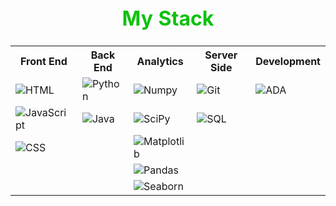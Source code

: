 <html lang="en">
<head>
    <meta charset="UTF-8">
    <meta name="viewport" content="width=device-width, initial-scale=1.0">
    <title>README.md</title>
</head>
<body>
    <!--A table to quickly represent my stack-->
    <table>
        <caption style="color: rgba(7, 192, 7, 0.973); font-size:xx-large;"><strong>My Stack</strong></caption>
        <tr>
            <th>
                Front End
            </th>
            <th>
                Back End
            </th>
            <th>
                Analytics
            </th>
            <th>
                Server Side
            </th>
            <th>
                Development
            </th>
        </tr>
        <tr>
            <td><img class="icon" src="https://upload.wikimedia.org/wikipedia/commons/thumb/8/82/Devicon-html5-plain.svg/800px-Devicon-html5-plain.svg.png" alt="HTML" title="HTML5"></td>
            <td><img class="icon" src="https://s3.dualstack.us-east-2.amazonaws.com/pythondotorg-assets/media/community/logos/python-logo-only.png" alt="Python" title="Python"></td>
            <td><img class="icon" src="https://www.freedownloadlogo.com/logos/n/numpy.svg" alt="Numpy" title="Numpy"></td>
            <td><img class="icon" src="https://upload.wikimedia.org/wikipedia/commons/e/e0/Git-logo.svg" alt="Git" title="Git"></td>
            <td><img class="icon" src="https://upload.wikimedia.org/wikipedia/commons/d/d6/Ada_Mascot_with_slogan.svg" alt="ADA" title="ADA"></td>
        </tr>
        <tr>
            <td><img class="icon" src="https://upload.wikimedia.org/wikipedia/commons/thumb/9/99/Unofficial_JavaScript_logo_2.svg/1024px-Unofficial_JavaScript_logo_2.svg.png" alt="JavaScript" title="JavaScript"></td>
            <td><img class="icon" src="https://upload.wikimedia.org/wikipedia/ru/3/39/Java_logo.svg" alt="Java" title="Java"></td>
            <td><img class="icon" src="https://upload.wikimedia.org/wikipedia/commons/b/b2/SCIPY_2.svg" alt="SciPy" title="SciPy"></td>
            <td><img class="icon" src="https://upload.wikimedia.org/wikipedia/commons/6/6f/Sql_database_shortcut_icon.png" alt="SQL" title="SQL"></td>
            <td><!-- Placeholder--></td>
        </tr>
        <tr>
            <td><img class="icon" src="https://upload.wikimedia.org/wikipedia/commons/d/d5/CSS3_logo_and_wordmark.svg" alt="CSS" title="CSS"></td>
            <td><!-- Placeholder--></td>
            <td><img class="icon" src="https://upload.wikimedia.org/wikipedia/commons/8/84/Matplotlib_icon.svg" alt="Matplotlib" title="Matplotlib"></td>
            <td><!-- Placeholder--></td>
            <td><!-- Placeholder--></td>
        </tr>
        <tr>
            <td><!-- Placeholder--></td>
            <td><!-- Placeholder--></td>
            <td><img class="icon" src="https://upload.wikimedia.org/wikipedia/commons/2/22/Pandas_mark.svg" alt="Pandas" title="Pandas"></td>
            <td><!-- Placeholder--></td>
            <td><!-- Placeholder--></td>
        </tr>
        <tr>
            <td><!-- Placeholder--></td>
            <td><!-- Placeholder--></td>
            <td><img class="icon" src="https://img1.daumcdn.net/thumb/R800x0/?scode=mtistory2&fname=https:%2F%2Fblog.kakaocdn.net%2Fdn%2F4UIIH%2FbtqIH4tfonl%2FLyCOqYkmqKo1gFrogryni1%2Fimg.png" alt="Seaborn" title="Seaborn"></td>
            <td><!-- Placeholder--></td>
            <td><!-- Placeholder--></td>
        </tr>
    </table>
</body>
</html>
